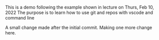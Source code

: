This is a demo following the example shown in lecture on Thurs, Feb 10, 2022
The purpose is to learn how to use git and repos with vscode and command line

A small change made after the initial commit.
Making one more change here.